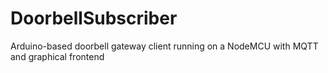 # DoorbellSubscriber
Arduino-based doorbell gateway client running on a NodeMCU with MQTT and graphical frontend 
